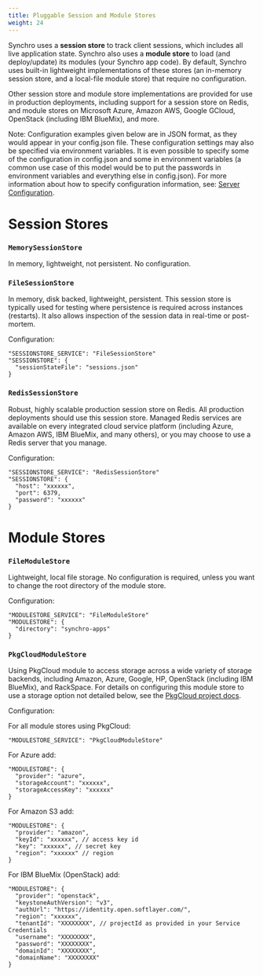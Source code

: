 ```yaml
---
title: Pluggable Session and Module Stores
weight: 24
---
```


Synchro uses a __session store__ to track client sessions, which includes all live application state.  Synchro also uses a __module store__
to load (and deploy/update) its modules (your Synchro app code).  By default, Synchro uses built-in lightweight implementations of
these stores (an in-memory session store, and a local-file module store) that require no configuration.

Other session store and module store implementations are provided for use in production deployments, including support for a session
store on Redis, and module stores on Microsoft Azure, Amazon AWS, Google GCloud, OpenStack (including IBM BlueMix), and more.  

Note: Configuration examples given below are in JSON format, as they would appear in your config.json file.  These configuration
settings may also be specified via environment variables.  It is even possible to specify some of the configuration in config.json
and some in environment variables (a common use case of this model would be to put the passwords in environment variables and everything
else in config.json).  For more information about how to specify configuration information, see: [Server Configuration](server-configuration).

# Session Stores

### `MemorySessionStore`

In memory, lightweight, not persistent.  No configuration.

### `FileSessionStore`

In memory, disk backed, lightweight, persistent.  This session store is typically used for testing where persistence is required
across instances (restarts).  It also allows inspection of the session data in real-time or post-mortem.

Configuration: 

    "SESSIONSTORE_SERVICE": "FileSessionStore"
    "SESSIONSTORE": {
      "sessionStateFile": "sessions.json"
    }

### `RedisSessionStore`

Robust, highly scalable production session store on Redis.  All production deployments should use this session store.  Managed Redis
services are available on every integrated cloud service platform (including Azure, Amazon AWS, IBM BlueMix, and many others), or you
may choose to use a Redis server that you manage.

Configuration:

    "SESSIONSTORE_SERVICE": "RedisSessionStore"
    "SESSIONSTORE": {
      "host": "xxxxxx",
      "port": 6379,
      "password": "xxxxxx"
    }
 
# Module Stores

### `FileModuleStore`

Lightweight, local file storage.  No configuration is required, unless you want to change the root directory of the module store.

Configuration:

    "MODULESTORE_SERVICE": "FileModuleStore"
    "MODULESTORE": {
      "directory": "synchro-apps"
    }

### `PkgCloudModuleStore`

Using PkgCloud module to access storage across a wide variety of storage backends, including Amazon, Azure, Google, HP, OpenStack 
(including IBM BlueMix), and RackSpace.  For details on configuring this module store to use a storage option not detailed below, see
the [PkgCloud project docs](https://github.com/pkgcloud/pkgcloud#storage).

Configuration:

For all module stores using PkgCloud: 

    "MODULESTORE_SERVICE": "PkgCloudModuleStore"

For Azure add:

    "MODULESTORE": {
      "provider": "azure",
      "storageAccount": "xxxxxx",
      "storageAccessKey": "xxxxxx"
    } 

For Amazon S3 add:

    "MODULESTORE": {
      "provider": "amazon",
      "keyId": "xxxxxx", // access key id
      "key": "xxxxxx", // secret key
      "region": "xxxxxx" // region
    }

For IBM BlueMix (OpenStack) add:

    "MODULESTORE": {
      "provider": "openstack",
      "keystoneAuthVersion": "v3",
      "authUrl": "https://identity.open.softlayer.com/",
      "region": "xxxxxx",
      "tenantId": "XXXXXXXX", // projectId as provided in your Service Credentials
      "username": "XXXXXXXX",
      "password": "XXXXXXXX",
      "domainId": "XXXXXXXX",
      "domainName": "XXXXXXXX"
    }
